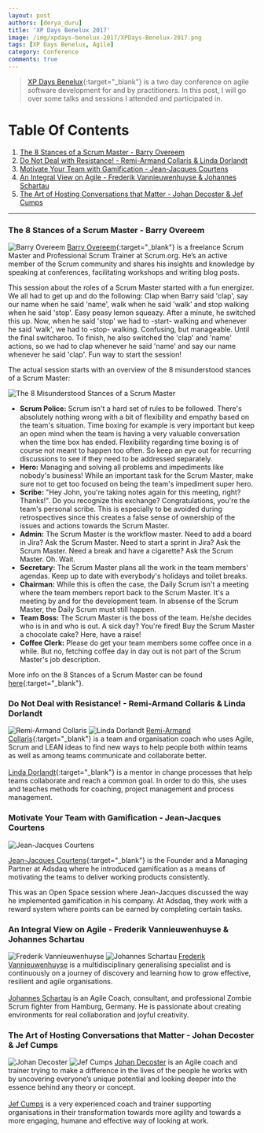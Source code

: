 ```yaml
---
layout: post
authors: [derya_duru]
title: 'XP Days Benelux 2017'
image: /img/xpdays-benelux-2017/XPDays-Benelux-2017.png
tags: [XP Days Benelux, Agile]
category: Conference
comments: true
---
```


> [XP Days Benelux](http://www.xpdaysbenelux.nl){:target="_blank"} is a two day conference on agile software development for and by practitioners.
In this post, I will go over some talks and sessions I attended and participated in.

<div class="the-toc">

  <h1 class="the-toc__heading">Table Of Contents</h1>

  <ol class="the-toc__list">
      <li><a href="#the-8-stances-of-a-scrum-master---barry-overeem" title="The 8 Stances of a Scrum Master - Barry Overeem">The 8 Stances of a Scrum Master - Barry Overeem</a></li>
      <li><a href="#do-not-deal-with-resistance---remi-armand-collaris--linda-dorlandt" title="Do Not Deal with Resistance! - Remi-Armand Collaris & Linda Dorlandt">Do Not Deal with Resistance! - Remi-Armand Collaris & Linda Dorlandt</a></li>
      <li><a href="#motivate-your-team-with-gamification---jean-jacques-courtens" title="Motivate Your Team with Gamification - Jean-Jacques Courtens">Motivate Your Team with Gamification - Jean-Jacques Courtens</a></li>
      <li><a href="#an-integral-view-on-agile---frederik-vannieuwenhuyse--johannes-schartau" title="An Integral View on Agile - Frederik Vannieuwenhuyse & Johannes Schartau">An Integral View on Agile - Frederik Vannieuwenhuyse & Johannes Schartau</a></li>
      <li><a href="#the-art-of-hosting-conversations-that-matter---johan-decoster--jef-cumps" title="The Art of Hosting Conversations that Matter - Johan Decoster & Jef Cumps">The Art of Hosting Conversations that Matter - Johan Decoster & Jef Cumps</a></li>
    </ol>

</div>

****

### The 8 Stances of a Scrum Master - Barry Overeem

<span class="image left"><img class="p-image" alt="Barry Overeem" src="/img/xpdays-benelux-2017/Barry-Overeem.jpg"></span>
[Barry Overeem](https://twitter.com/barryovereem){:target="_blank"} is a freelance Scrum Master and Professional Scrum Trainer at Scrum.org. He’s an active member of the Scrum community and shares his insights and knowledge by speaking at conferences, facilitating workshops and writing blog posts.

This session about the roles of a Scrum Master started with a fun energizer. We all had to get up and do the following: Clap when Barry said 'clap', say our name when he said 'name', walk when he said 'walk' and stop walking when he said 'stop'.
Easy peasy lemon squeazy. After a minute, he switched this up. Now, when he said 'stop' we had to -start- walking and whenever he said 'walk', we had to -stop- walking. Confusing, but manageable. Until the final switcharoo.
To finish, he also switched the 'clap' and 'name' actions, so we had to clap whenever he said 'name' and say our name whenever he said 'clap'. Fun way to start the session!

The actual session starts with an overview of the 8 misunderstood stances of a Scrum Master:
<div class="row">
  <div class="4u -4u 6u(small) -3u(small) 8u(xsmall) -2u(xsmall)">
    <img class="image fit" alt="The 8 Misunderstood Stances of a Scrum Master" src="/img/xpdays-benelux-2017/8-Misunderstood-Stances.png">
  </div>
</div>

* **Scrum Police:** Scrum isn't a hard set of rules to be followed. There's absolutely nothing wrong with a bit of flexibility and empathy based on the team's situation.
Time boxing for example is very important but keep an open mind when the team is having a very valuable conversation when the time box has ended.
Flexibility regarding time boxing is of course not meant to happen too often. So keep an eye out for recurring discussions to see if they need to be addressed separately.
* **Hero:** Managing and solving all problems and impediments like nobody's business! While an important task for the Scrum Master, make sure not to get too focused on being the team's impediment super hero.
* **Scribe:** "Hey John, you're taking notes again for this meeting, right? Thanks!". Do you recognize this exchange? Congratulations, you're the team's personal scribe.
This is especially to be avoided during retrospectives since this creates a false sense of ownership of the issues and actions towards the Scrum Master.
* **Admin:** The Scrum Master is the workflow master. Need to add a board in Jira? Ask the Scrum Master. Need to start a sprint in Jira? Ask the Scrum Master. Need a break and have a cigarette? Ask the Scrum Master. Oh. Wait.
* **Secretary:** The Scrum Master plans all the work in the team members' agendas. Keep up to date with everybody's holidays and toilet breaks.
* **Chairman:** While this is often the case, the Daily Scrum isn't a meeting where the team members report back to the Scrum Master. It's a meeting by and for the development team. In absense of the Scrum Master, the Daily Scrum must still happen.
* **Team Boss:** The Scrum Master is the boss of the team. He/she decides who is in and who is out. A sick day? You're fired! Buy the Scrum Master a chocolate cake? Here, have a raise!
* **Coffee Clerk:** Please do get your team members some coffee once in a while. But no, fetching coffee day in day out is not part of the Scrum Master's job description.

More info on the 8 Stances of a Scrum Master can be found [here](http://www.barryovereem.com/the-8-stances-of-a-scrum-master-2nd-edition/){:target="_blank"}.

### Do Not Deal with Resistance! - Remi-Armand Collaris & Linda Dorlandt

<span class="image left"><img class="p-image" alt="Remi-Armand Collaris" src="/img/xpdays-benelux-2017/Remi-Armand-Collaris.png"></span>
<span class="image left"><img class="p-image" alt="Linda Dorlandt" src="/img/xpdays-benelux-2017/Linda-Dorlandt.png"></span>
[Remi-Armand Collaris](https://twitter.com/racollaris){:target="_blank"} is a team and organisation coach who uses Agile, Scrum and LEAN ideas to find new ways to help people both within teams as well as among teams communicate and collaborate better.<br><br>
[Linda Dorlandt](https://twitter.com/lindadanst){:target="_blank"} is a mentor in change processes that help teams collaborate and reach a common goal. In order to do this, she uses and teaches methods for coaching, project management and process management.


### Motivate Your Team with Gamification - Jean-Jacques Courtens

<span class="image left"><img class="p-image" alt="Jean-Jacques Courtens" src="/img/xpdays-benelux-2017/JJ-Courtens.png"></span>

[Jean-Jacques Courtens](https://twitter.com/jjcourtens){:target="_blank"} is the Founder and a Managing Partner at Adsdaq where he introduced gamification as a means of motivating the teams to deliver working products consistently.

This was an Open Space session where Jean-Jacques discussed the way he implemented gamification in his company. At Adsdaq, they work with a reward system where points can be earned by completing certain tasks.


### An Integral View on Agile - Frederik Vannieuwenhuyse & Johannes Schartau

<span class="image left"><img class="p-image" alt="Frederik Vannieuwenhuyse" src="/img/xpdays-benelux-2017/Frederik-Vannieuwenhuyse.png"></span>
<span class="image left"><img class="p-image" alt="Johannes Schartau" src="/img/xpdays-benelux-2017/Johannes-Schartau.png"></span>
[Frederik Vannieuwenhuyse](https://twitter.com/vfrederik) is a multidisciplinary generalising specialist and is continuously on a journey of discovery and learning how to grow effective, resilient and agile organisations.<br><br>
[Johannes Schartau](https://twitter.com/integralagile) is an Agile Coach, consultant, and professional Zombie Scrum fighter from Hamburg, Germany. He is passionate about creating environments for real collaboration and joyful creativity.

### The Art of Hosting Conversations that Matter - Johan Decoster & Jef Cumps

<span class="image left"><img class="p-image" alt="Johan Decoster" src="/img/xpdays-benelux-2017/Johan-Decoster.png"></span>
<span class="image left"><img class="p-image" alt="Jef Cumps" src="/img/xpdays-benelux-2017/Jef-Cumps.png"></span>
[Johan Decoster](https://twitter.com/johan_decoster) is an Agile coach and trainer trying to make a difference in the lives of the people he works with by uncovering everyone’s unique potential and looking deeper into the essence behind any theory or concept.<br><br>
[Jef Cumps](https://twitter.com/jcumps) is a very experienced coach and trainer supporting organisations in their transformation towards more agility and towards a more engaging, humane and effective way of looking at work.
